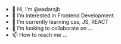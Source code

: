 - 👋 Hi, I’m @aadarsjb
- 👀 I’m interested in Frontend Development.
- 🌱 I’m currently learning css, JS, REACT
- 💞️ I’m looking to collaborate on ...
- 📫 How to reach me ...

<!---
aadarsjb/aadarsjb is a ✨ special ✨ repository because its `README.md` (this file) appears on your GitHub profile.
You can click the Preview link to take a look at your changes.
--->
